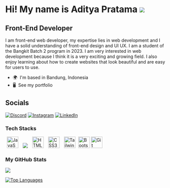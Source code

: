 #  Hi! My name is Aditya Pratama ![](https://user-images.githubusercontent.com/18350557/176309783-0785949b-9127-417c-8b55-ab5a4333674e.gif)

## Front-End Developer

I am front-end web developer, my expertise lies in web development and I have a solid understanding of front-end design and UI UX. I am a student of the Bangkit Batch 2 program in 2023. I am very interested in web development because I think it is a very exciting and growing field. I also enjoy learning about how to create websites that look beautiful and are easy for users to use.

- 🌍  I'm based in Bandung, Indonesia
- 🖥️  See my portfolio

## Socials
[![Discord](https://img.shields.io/badge/Discord-%237289DA.svg?logo=discord&logoColor=white)](https://discord.gg/Z5U2zDs4) 
[![Instagram](https://img.shields.io/badge/Instagram-%23E4405F.svg?logo=Instagram&logoColor=white)](https://instagram.com/adittyapn) 
[![LinkedIn](https://img.shields.io/badge/LinkedIn-%230077B5.svg?logo=linkedin&logoColor=white)](https://www.linkedin.com/in/aditya-pratama-8b4839267/)

### Tech Stacks
<p align="left">
<a style="margin: 5px" href="https://developer.mozilla.org/en-US/docs/Web/JavaScript" target="_blank" rel="noreferrer"><img src="https://raw.githubusercontent.com/danielcranney/readme-generator/main/public/icons/skills/javascript-colored.svg" width="36" height="36" alt="JavaScript" /></a>
<a style="margin: 5px" href="https://www.php.net/"> <img src="https://raw.githubusercontent.com/danielcranney/readme-generator/main/public/icons/skills/php-colored.svg"/></a>
<a style="margin: 5px" href="https://developer.mozilla.org/en-US/docs/Glossary/HTML5" target="_blank" rel="noreferrer"><img src="https://raw.githubusercontent.com/danielcranney/readme-generator/main/public/icons/skills/html5-colored.svg" width="36" height="36" alt="HTML5" /></a>
<a style="margin: 5px" href="https://www.w3.org/TR/CSS/#css" target="_blank" rel="noreferrer"><img src="https://raw.githubusercontent.com/danielcranney/readme-generator/main/public/icons/skills/css3-colored.svg" width="36" height="36" alt="CSS3" /></a>
<a style="margin: 5px" href="https://tailwindcss.com/" target="_blank" rel="noreferrer"><img src="https://raw.githubusercontent.com/danielcranney/readme-generator/main/public/icons/skills/tailwindcss-colored.svg" width="36" height="36" alt="TailwindCSS" /></a>
<a href="https://getbootstrap.com/" target="_blank" rel="noreferrer"><img src="https://raw.githubusercontent.com/danielcranney/readme-generator/main/public/icons/skills/bootstrap-colored.svg" width="36" height="36" alt="Bootstrap" /></a>
<a href="https://git-scm.com/" target="_blank" rel="noreferrer"><img src="https://raw.githubusercontent.com/danielcranney/readme-generator/main/public/icons/skills/git-colored.svg" width="36" height="36" alt="Git" /></a>
</p>

### My GitHub Stats

<a href="http://www.github.com/Adittyapn"><img src="https://github-readme-streak-stats.herokuapp.com/?user=Adittyapn&stroke=ffffff&background=33BBC5&ring=0891b2&fire=0891b2&currStreakNum=ffffff&currStreakLabel=0891b2&sideNums=ffffff&sideLabels=ffffff&dates=ffffff&hide_border=true" /></a>

<a href="https://github.com/Adittyapn" align="left"><img src="https://github-readme-stats-git-masterrstaa-rickstaa.vercel.app/api/top-langs/?username=Adittyapn&background=33BBC5&langs_count=10&title_color=0891b2&text_color=ffffff&icon_color=0891b2&bg_color=1c1917&hide_border=true&locale=en&custom_title=Top%20%Languages" alt="Top Languages" /></a>
